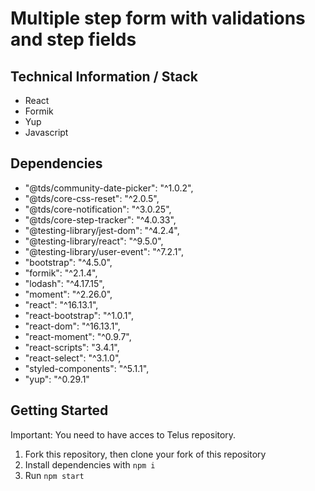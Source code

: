 # Multiple step form with validations and step fields

## Technical Information / Stack
- React 
- Formik
- Yup
- Javascript

## Dependencies

- "@tds/community-date-picker": "^1.0.2",
- "@tds/core-css-reset": "^2.0.5",
- "@tds/core-notification": "^3.0.25",
- "@tds/core-step-tracker": "^4.0.33",
- "@testing-library/jest-dom": "^4.2.4",
- "@testing-library/react": "^9.5.0",
- "@testing-library/user-event": "^7.2.1",
- "bootstrap": "^4.5.0",
- "formik": "^2.1.4",
- "lodash": "^4.17.15",
- "moment": "^2.26.0",
- "react": "^16.13.1",
- "react-bootstrap": "^1.0.1",
- "react-dom": "^16.13.1",
- "react-moment": "^0.9.7",
- "react-scripts": "3.4.1",
- "react-select": "^3.1.0",
- "styled-components": "^5.1.1",
- "yup": "^0.29.1"

## Getting Started

Important: You need to have acces to Telus repository.

1) Fork this repository, then clone your fork of this repository
2) Install dependencies with `npm i`
3) Run `npm start`
